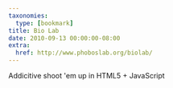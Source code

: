 ```yaml
---
taxonomies:
  type: [bookmark]
title: Bio Lab
date: 2010-09-13 00:00:00-08:00
extra:
  href: http://www.phoboslab.org/biolab/
---
```

Addicitive shoot 'em up in HTML5 + JavaScript
